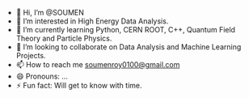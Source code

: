 - 👋 Hi, I’m @SOUMEN
- 👀 I’m interested in High Energy Data Analysis.
- 🌱 I’m currently learning Python, CERN ROOT, C++, Quantum Field Theory and Particle Physics.
- 💞️ I’m looking to collaborate on Data Analysis and Machine Learning Projects.
- 📫 How to reach me soumenroy0100@gmail.com
- 😄 Pronouns: ...
- ⚡ Fun fact: Will get to know with time.

<!---
SOUMEN-ROY1/SOUMEN-ROY1 is a ✨ special ✨ repository because its `README.md` (this file) appears on your GitHub profile.
You can click the Preview link to take a look at your changes.
--->

